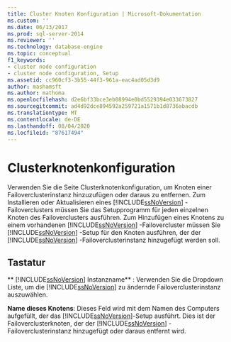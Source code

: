 ```yaml
---
title: Cluster Knoten Konfiguration | Microsoft-Dokumentation
ms.custom: ''
ms.date: 06/13/2017
ms.prod: sql-server-2014
ms.reviewer: ''
ms.technology: database-engine
ms.topic: conceptual
f1_keywords:
- cluster node configuration
- cluster node configuration, Setup
ms.assetid: cc960cf3-3b55-44f3-961a-eac4ad05d3d9
author: mashamsft
ms.author: mathoma
ms.openlocfilehash: d2e6bf33bce3eb08994e0bd5529394e033673827
ms.sourcegitcommit: ad4d92dce894592a259721a1571b1d8736abacdb
ms.translationtype: MT
ms.contentlocale: de-DE
ms.lasthandoff: 08/04/2020
ms.locfileid: "87617494"
---
```

# <a name="cluster-node-configuration"></a>Clusterknotenkonfiguration
  Verwenden Sie die Seite Clusterknotenkonfiguration, um Knoten einer Failoverclusterinstanz hinzuzufügen oder daraus zu entfernen. Zum Installieren oder Aktualisieren eines [!INCLUDE[ssNoVersion](../../includes/ssnoversion-md.md)] -Failoverclusters müssen Sie das Setupprogramm für jeden einzelnen Knoten des Failoverclusters ausführen. Zum Hinzufügen eines Knotens zu einem vorhandenen [!INCLUDE[ssNoVersion](../../includes/ssnoversion-md.md)] -Failovercluster müssen Sie [!INCLUDE[ssNoVersion](../../includes/ssnoversion-md.md)] -Setup für den Knoten ausführen, der der [!INCLUDE[ssNoVersion](../../includes/ssnoversion-md.md)] -Failoverclusterinstanz hinzugefügt werden soll.  
  
## <a name="options"></a>Tastatur  
 ** [!INCLUDE[ssNoVersion](../../includes/ssnoversion-md.md)] Instanzname** : Verwenden Sie die Dropdown Liste, um die [!INCLUDE[ssNoVersion](../../includes/ssnoversion-md.md)] zu ändernde Failoverclusterinstanz auszuwählen.  
  
 **Name dieses Knotens**: Dieses Feld wird mit dem Namen des Computers aufgefüllt, der das [!INCLUDE[ssNoVersion](../../includes/ssnoversion-md.md)]-Setup ausführt. Dies ist der Failoverclusterknoten, der der [!INCLUDE[ssNoVersion](../../includes/ssnoversion-md.md)] -Failoverclusterinstanz hinzugefügt oder daraus entfernt wird.  
  
  
